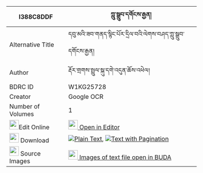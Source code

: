 |I388C8DDF|ཀླུ་སྒྲུབ་དགོངས་རྒྱན། 
| --- | --- 
|Alternative Title |དབུ་མའི་ཟབ་གནད་སྙིང་པོར་དྲིལ་བའི་ལེགས་བཤད་ཀླུ་སྒྲུབ་དགོངས་རྒྱན།
|Author| རྡོར་གྲགས་སྤྲུལ་སྐུ་དགེ་འདུན་ཆོས་འཕེལ།
|BDRC ID | W1KG25728
|Creator | Google OCR
|Number of Volumes| 1
|<img width="25" src="https://img.icons8.com/color/25/000000/edit-property.png">Edit Online| [<img width="25" src="https://avatars.githubusercontent.com/u/45091458?s=200&v=4"> Open in Editor](http://editor.openpecha.org/I388C8DDF)
|<img width="25" src="https://img.icons8.com/fluent/48/000000/download-2.png"/>  Download | [![](https://img.icons8.com/color/20/000000/txt.png)Plain Text](https://github.com/Openpecha/I388C8DDF/releases/download/v2/ludrub_gong_gyen_plain_I388C8DDF.zip), [![](https://img.icons8.com/color/20/000000/txt.png)Text with Pagination](https://github.com/Openpecha/I388C8DDF/releases/download/v2/ludrub_gong_gyen_pages_I388C8DDF.zip)
|<img width="25" src="https://img.icons8.com/plasticine/100/000000/pictures-folder.png"/>  Source Images | [<img width="25" src="https://library.bdrc.io/icons/BUDA-small.svg"> Images of text file open in BUDA](https://library.bdrc.io/show/bdr:W1KG25728)